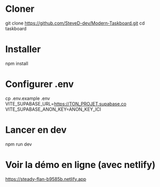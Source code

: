 # Cloner
git clone https://github.com/SteveD-dev/Modern-Taskboard.git
cd taskboard

# Installer
npm install

# Configurer .env
cp .env.example .env
VITE_SUPABASE_URL=https://TON_PROJET.supabase.co
VITE_SUPABASE_ANON_KEY=ANON_KEY_ICI


# Lancer en dev
npm run dev

# Voir la démo en ligne (avec netlify)
https://steady-flan-b9585b.netlify.app